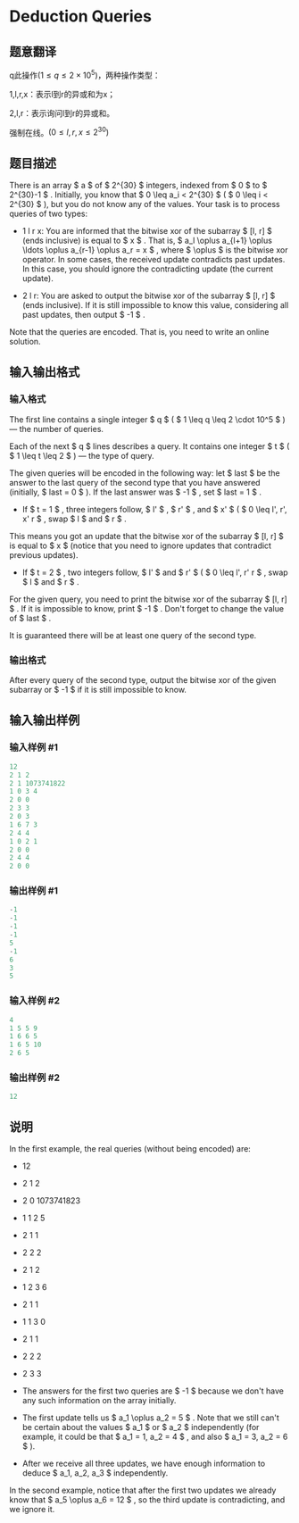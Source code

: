 # Deduction Queries

## 题意翻译

q此操作$(1 \leq q \leq 2 \times 10^5)$，两种操作类型：

1,l,r,x：表示l到r的异或和为x；

2,l,r：表示询问l到r的异或和。

强制在线。$(0 \leq l,r,x \leq 2^{30})$

## 题目描述

There is an array $ a $ of $ 2^{30} $ integers, indexed from $ 0 $ to $ 2^{30}-1 $ . Initially, you know that $ 0 \leq a_i < 2^{30} $ ( $ 0 \leq i < 2^{30} $ ), but you do not know any of the values. Your task is to process queries of two types:

- 1 l r x: You are informed that the bitwise xor of the subarray $ [l, r] $ (ends inclusive) is equal to $ x $ . That is, $ a_l \oplus a_{l+1} \oplus \ldots \oplus a_{r-1} \oplus a_r = x $ , where $ \oplus $ is the bitwise xor operator. In some cases, the received update contradicts past updates. In this case, you should ignore the contradicting update (the current update).

- 2 l r: You are asked to output the bitwise xor of the subarray $ [l, r] $ (ends inclusive). If it is still impossible to know this value, considering all past updates, then output $ -1 $ .

Note that the queries are encoded. That is, you need to write an online solution.

## 输入输出格式

### 输入格式

The first line contains a single integer $ q $ ( $ 1 \leq q \leq 2 \cdot 10^5 $ ) — the number of queries.

Each of the next $ q $ lines describes a query. It contains one integer $ t $ ( $ 1 \leq t \leq 2 $ ) — the type of query.

The given queries will be encoded in the following way: let $ last $ be the answer to the last query of the second type that you have answered (initially, $ last = 0 $ ). If the last answer was $ -1 $ , set $ last = 1 $ .

- If $ t = 1 $ , three integers follow, $ l' $ , $ r' $ , and $ x' $ ( $ 0 \leq l', r', x'  r $ , swap $ l $ and $ r $ .

This means you got an update that the bitwise xor of the subarray $ [l, r] $ is equal to $ x $ (notice that you need to ignore updates that contradict previous updates).

- If $ t = 2 $ , two integers follow, $ l' $ and $ r' $ ( $ 0 \leq l', r'  r $ , swap $ l $ and $ r $ .

For the given query, you need to print the bitwise xor of the subarray $ [l, r] $ . If it is impossible to know, print $ -1 $ . Don't forget to change the value of $ last $ .

It is guaranteed there will be at least one query of the second type.

### 输出格式

After every query of the second type, output the bitwise xor of the given subarray or $ -1 $ if it is still impossible to know.

## 输入输出样例

### 输入样例 #1

```cpp
12
2 1 2
2 1 1073741822
1 0 3 4
2 0 0
2 3 3
2 0 3
1 6 7 3
2 4 4
1 0 2 1
2 0 0
2 4 4
2 0 0

```
### 输出样例 #1

```cpp
-1
-1
-1
-1
5
-1
6
3
5

```
### 输入样例 #2

```cpp
4
1 5 5 9
1 6 6 5
1 6 5 10
2 6 5

```
### 输出样例 #2

```cpp
12

```
## 说明

In the first example, the real queries (without being encoded) are:

- 12

- 2 1 2

- 2 0 1073741823

- 1 1 2 5

- 2 1 1

- 2 2 2

- 2 1 2

- 1 2 3 6

- 2 1 1

- 1 1 3 0

- 2 1 1

- 2 2 2

- 2 3 3

- The answers for the first two queries are $ -1 $ because we don't have any such information on the array initially.

- The first update tells us $ a_1 \oplus a_2 = 5 $ . Note that we still can't be certain about the values $ a_1 $ or $ a_2 $ independently (for example, it could be that $ a_1 = 1, a_2 = 4 $ , and also $ a_1 = 3, a_2 = 6 $ ).

- After we receive all three updates, we have enough information to deduce $ a_1, a_2, a_3 $ independently.

In the second example, notice that after the first two updates we already know that $ a_5 \oplus a_6 = 12 $ , so the third update is contradicting, and we ignore it.

